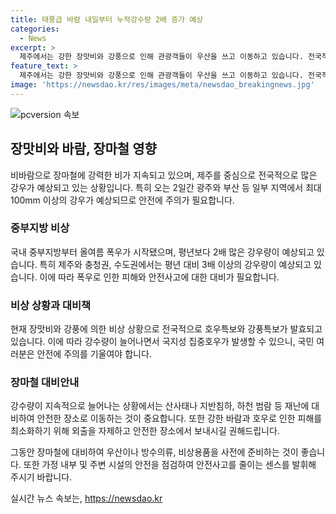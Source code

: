 ```yaml
---
title: 태풍급 바람 내일부터 누적강수량 2배 증가 예상
categories:
  - News
excerpt: >
  제주에서는 강한 장맛비와 강풍으로 인해 관광객들이 우산을 쓰고 이동하고 있습니다. 전국적으로 장마철이 본격화되면서 제주를 중심으로 많은 비가 쏟아지고 강풍이 불고 있습니다. 이번 장마는 평년보다 많은 양의 비가 예상되며, 장마가 지속될 경우 폭우와 국지성 호우가 우려됩니다. 기상청은 다음주 내내 비 소식이 이어질 것으로 예측하고 있습니다. 이로 인해 한반도 전역에서 폭우와 집중호우가 발생할 수 있으니 안전에 주의가 필요합니다.
feature_text: >
  제주에서는 강한 장맛비와 강풍으로 인해 관광객들이 우산을 쓰고 이동하고 있습니다. 전국적으로 장마철이 본격화되면서 제주를 중심으로 많은 비가 쏟아지고 강풍이 불고 있습니다. 이번 장마는 평년보다 많은 양의 비가 예상되며, 장마가 지속될 경우 폭우와 국지성 호우가 우려됩니다. 기상청은 다음주 내내 비 소식이 이어질 것으로 예측하고 있습니다. 이로 인해 한반도 전역에서 폭우와 집중호우가 발생할 수 있으니 안전에 주의가 필요합니다.
image: 'https://newsdao.kr/res/images/meta/newsdao_breakingnews.jpg'
---
```


<p><img src="https://newsdao.kr/res/images/meta/newsdao_breakingnews.jpg" alt="pcversion 속보" /></p>

<h2 data-ke-size="size26">장맛비와 바람, 장마철 영향</h2>

<p>비바람으로 장마철에 강력한 비가 지속되고 있으며, 제주를 중심으로 전국적으로 많은 강우가 예상되고 있는 상황입니다. 특히 오는 2일간 광주와 부산 등 일부 지역에서 최대 100mm 이상의 강우가 예상되므로 안전에 주의가 필요합니다.</p>

<h3>중부지방 비상</h3>

<p>국내 중부지방부터 올여름 폭우가 시작됐으며, 평년보다 2배 많은 강우량이 예상되고 있습니다. 특히 제주와 충청권, 수도권에서는 평년 대비 3배 이상의 강우량이 예상되고 있습니다. 이에 따라 폭우로 인한 피해와 안전사고에 대한 대비가 필요합니다.</p>

<h3>비상 상황과 대비책</h3>

<p>현재 장맛비와 강풍에 의한 비상 상황으로 전국적으로 호우특보와 강풍특보가 발효되고 있습니다. 이에 따라 강수량이 늘어나면서 국지성 집중호우가 발생할 수 있으니, 국민 여러분은 안전에 주의를 기울여야 합니다.</p>

<h3>장마철 대비안내</h3>

<p>강수량이 지속적으로 늘어나는 상황에서는 산사태나 지반침하, 하천 범람 등 재난에 대비하여 안전한 장소로 이동하는 것이 중요합니다. 또한 강한 바람과 호우로 인한 피해를 최소화하기 위해 외출을 자제하고 안전한 장소에서 보내시길 권해드립니다.</p>

<p>그동안 장마철에 대비하여 우산이나 방수의류, 비상용품을 사전에 준비하는 것이 좋습니다. 또한 가정 내부 및 주변 시설의 안전을 점검하여 안전사고를 줄이는 센스를 발휘해 주시기 바랍니다.</p>
실시간 뉴스 속보는, <a href="https://newsdao.kr" rel="dofollow">https://newsdao.kr</a>


